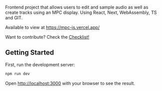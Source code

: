 Frontend project that allows users to edit and sample audio as well as create tracks
using an MPC display. Using React, Next, WebAssembly, TS and GIT.

Available to view at https://mpc-js.vercel.app/

Want to contribute? Check the [Checklist!](Checklist.md)

## Getting Started
First, run the development server:

```bash
npm run dev
```

Open [http://localhost:3000](http://localhost:3000) with your browser to see the result.
